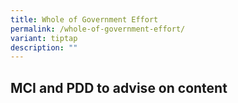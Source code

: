 ```yaml
---
title: Whole of Government Effort
permalink: /whole-of-government-effort/
variant: tiptap
description: ""
---
```

<h2>MCI and PDD to advise on content</h2>
<p></p>